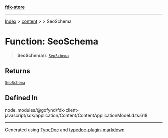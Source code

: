 [**fdk-store**](../../../README.md)
***

[Index](../../../API.md) > [content](../../README.md) > [<internal>](../README.md) > SeoSchema

# Function: SeoSchema

> **SeoSchema**(): [`SeoSchema`](../type-aliases/type-alias.SeoSchema.md)

## Returns

[`SeoSchema`](../type-aliases/type-alias.SeoSchema.md)

## Defined In

node\_modules/@gofynd/fdk-client-javascript/sdk/application/Content/ContentApplicationModel.d.ts:618

***
Generated using [TypeDoc](https://typedoc.org/) and [typedoc-plugin-markdown](https://www.npmjs.com/package/typedoc-plugin-markdown)
